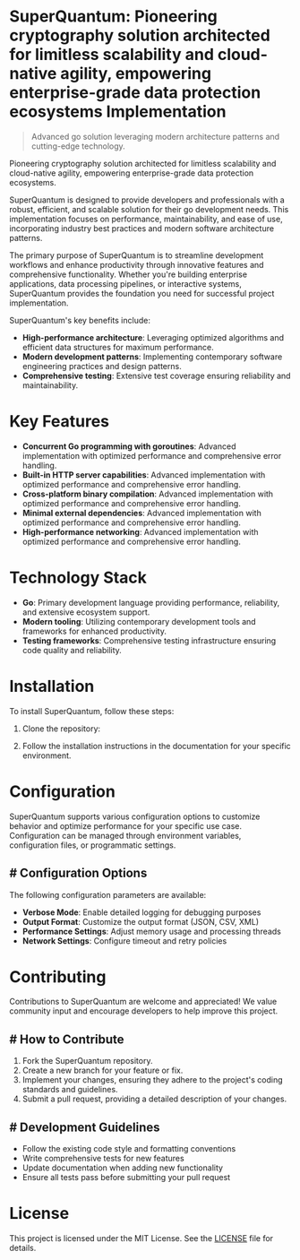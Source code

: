 <!-- fallback_SuperQuantum_20250802221034_12403 -->

# SuperQuantum: Pioneering cryptography solution architected for limitless scalability and cloud-native agility, empowering enterprise-grade data protection ecosystems Implementation
> Advanced go solution leveraging modern architecture patterns and cutting-edge technology.

Pioneering cryptography solution architected for limitless scalability and cloud-native agility, empowering enterprise-grade data protection ecosystems.

SuperQuantum is designed to provide developers and professionals with a robust, efficient, and scalable solution for their go development needs. This implementation focuses on performance, maintainability, and ease of use, incorporating industry best practices and modern software architecture patterns.

The primary purpose of SuperQuantum is to streamline development workflows and enhance productivity through innovative features and comprehensive functionality. Whether you're building enterprise applications, data processing pipelines, or interactive systems, SuperQuantum provides the foundation you need for successful project implementation.

SuperQuantum's key benefits include:

* **High-performance architecture**: Leveraging optimized algorithms and efficient data structures for maximum performance.
* **Modern development patterns**: Implementing contemporary software engineering practices and design patterns.
* **Comprehensive testing**: Extensive test coverage ensuring reliability and maintainability.

# Key Features

* **Concurrent Go programming with goroutines**: Advanced implementation with optimized performance and comprehensive error handling.
* **Built-in HTTP server capabilities**: Advanced implementation with optimized performance and comprehensive error handling.
* **Cross-platform binary compilation**: Advanced implementation with optimized performance and comprehensive error handling.
* **Minimal external dependencies**: Advanced implementation with optimized performance and comprehensive error handling.
* **High-performance networking**: Advanced implementation with optimized performance and comprehensive error handling.

# Technology Stack

* **Go**: Primary development language providing performance, reliability, and extensive ecosystem support.
* **Modern tooling**: Utilizing contemporary development tools and frameworks for enhanced productivity.
* **Testing frameworks**: Comprehensive testing infrastructure ensuring code quality and reliability.

# Installation

To install SuperQuantum, follow these steps:

1. Clone the repository:


2. Follow the installation instructions in the documentation for your specific environment.

# Configuration

SuperQuantum supports various configuration options to customize behavior and optimize performance for your specific use case. Configuration can be managed through environment variables, configuration files, or programmatic settings.

## # Configuration Options

The following configuration parameters are available:

* **Verbose Mode**: Enable detailed logging for debugging purposes
* **Output Format**: Customize the output format (JSON, CSV, XML)
* **Performance Settings**: Adjust memory usage and processing threads
* **Network Settings**: Configure timeout and retry policies

# Contributing

Contributions to SuperQuantum are welcome and appreciated! We value community input and encourage developers to help improve this project.

## # How to Contribute

1. Fork the SuperQuantum repository.
2. Create a new branch for your feature or fix.
3. Implement your changes, ensuring they adhere to the project's coding standards and guidelines.
4. Submit a pull request, providing a detailed description of your changes.

## # Development Guidelines

* Follow the existing code style and formatting conventions
* Write comprehensive tests for new features
* Update documentation when adding new functionality
* Ensure all tests pass before submitting your pull request

# License

This project is licensed under the MIT License. See the [LICENSE](https://github.com/cerenyilmazjinx/SuperQuantum/blob/main/LICENSE) file for details.
